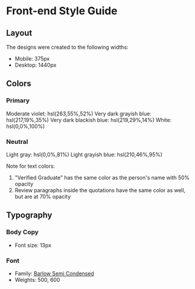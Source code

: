 # Front-end Style Guide

## Layout

The designs were created to the following widths:

- Mobile: 375px
- Desktop: 1440px

## Colors

### Primary

Moderate violet: hsl(263,55%,52%)
Very dark grayish blue: hsl(217,19%,35%)
Very dark blackish blue: hsl(219,29%,14%)
White: hsl(0,0%,100%)

### Neutral

Light gray: hsl(0,0%,81%)
Light grayish blue: hsl(210,46%,95%)

Note for text colors:

1. "Verified Graduate" has the same color as the person's name with 50% opacity
2. Review paragraphs inside the quotations have the same color as well, but are at 70% opacity

## Typography

### Body Copy

- Font size: 13px

### Font

- Family: [Barlow Semi Condensed](https://fonts.google.com/specimen/Barlow+Semi+Condensed)
- Weights: 500, 600

